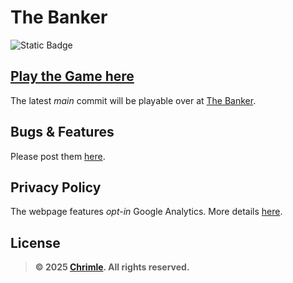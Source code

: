# The Banker
![Static Badge](https://img.shields.io/badge/Artifact_Size-18.3_KB-%23007BFF?style=for-the-badge)


## [Play the Game here](https://chrimle.github.io/The-Banker/)
The latest *main* commit will be playable over at [The Banker](https://chrimle.github.io/The-Banker/).

## Bugs & Features
Please post them [here](https://github.com/Chrimle/The-Banker/issues/new/choose).

## Privacy Policy
The webpage features *opt-in* Google Analytics. More details [here](./privacy.html).

## License 
> **© 2025 [Chrimle](https://www.chrimle.com/). All rights reserved.**